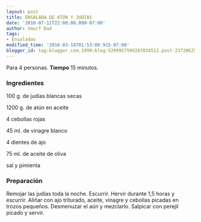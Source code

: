 ```yaml
---
layout: post
title: ENSALADA DE ATÚN Y JUDÍAS
date: '2010-07-11T22:00:00.000-07:00'
author: Smurf Dad
tags:
- Ensaladas
modified_time: '2016-03-16T01:53:00.915-07:00'
blogger_id: tag:blogger.com,1999:blog-5299957599287034512.post-2372062559192019899
---
```


Para 4 personas.
<b>Tiempo</b> 15 minutos.

<h3>Ingredientes</h3>

100 g. de judías blancas secas

1200 g. de atún en aceite

4 cebollas rojas

45 ml. de vinagre blanco

4 dientes de ajo

75 ml. de aceite de oliva

sal y pimienta

<h3>Preparación</h3>

Remojar las judías toda la noche. Escurrir. Hervir durante 1,5 horas y escurrir. Aliñar con ajo triturado, aceite, vinagre y cebollas picadas en trozos pequeños. Desmenuzar el aún y mezclarlo. Salpicar con perejil picado y servir.

